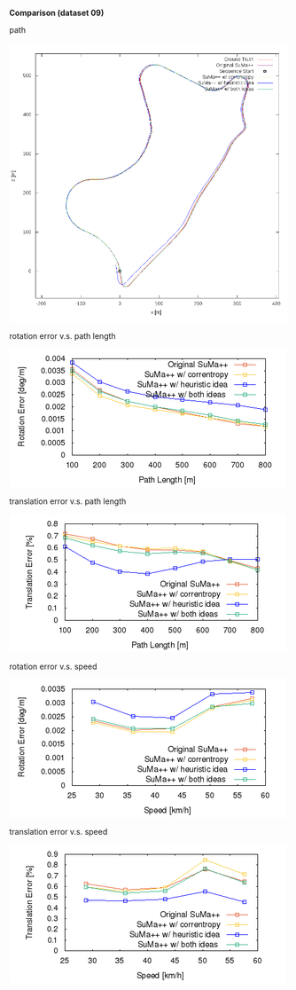 **Comparison (dataset 09)**

path 

![path](https://github.com/anthonypan08/568_final_project/blob/jeremy/compare/09/09.png)



rotation error v.s. path length 

![rotation  error](https://github.com/anthonypan08/568_final_project/blob/jeremy/compare/09/avg_rl.png)


translation error v.s. path length 

![translation error](https://github.com/anthonypan08/568_final_project/blob/jeremy/compare/09/avg_tl.png)

rotation error v.s. speed 

![rotation  error](https://github.com/anthonypan08/568_final_project/blob/jeremy/compare/09/avg_rs.png)


translation error v.s. speed

![translation error](https://github.com/anthonypan08/568_final_project/blob/jeremy/compare/09/avg_ts.png)